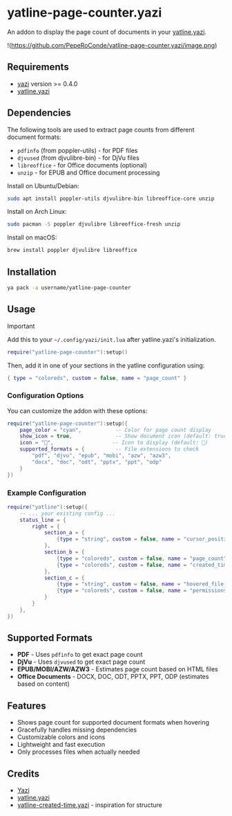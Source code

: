 # yatline-page-counter.yazi
An addon to display the page count of documents in your [yatline.yazi](https://github.com/imsi32/yatline.yazi).

!(https://github.com/PepeRoConde/yatline-page-counter.yazi/image.png)

## Requirements
- [yazi](https://github.com/sxyazi/yazi) version >= 0.4.0
- [yatline.yazi](https://github.com/imsi32/yatline.yazi)

## Dependencies
The following tools are used to extract page counts from different document formats:
- `pdfinfo` (from poppler-utils) - for PDF files
- `djvused` (from djvulibre-bin) - for DjVu files  
- `libreoffice` - for Office documents (optional)
- `unzip` - for EPUB and Office document processing

Install on Ubuntu/Debian:
```sh
sudo apt install poppler-utils djvulibre-bin libreoffice-core unzip
```

Install on Arch Linux:
```sh
sudo pacman -S poppler djvulibre libreoffice-fresh unzip
```

Install on macOS:
```sh
brew install poppler djvulibre libreoffice
```

## Installation
```sh
ya pack -a username/yatline-page-counter
```

## Usage
> [!IMPORTANT]
> Add this to your `~/.config/yazi/init.lua` after yatline.yazi's initialization.

```lua
require("yatline-page-counter"):setup()
```

Then, add it in one of your sections in the yatline configuration using:
```lua
{ type = "coloreds", custom = false, name = "page_count" }
```

### Configuration Options
You can customize the addon with these options:
```lua
require("yatline-page-counter"):setup({
    page_color = "cyan",           -- Color for page count display
    show_icon = true,              -- Show document icon (default: true)
    icon = "📄",                   -- Icon to display (default: 📄)
    supported_formats = {          -- File extensions to check
        "pdf", "djvu", "epub", "mobi", "azw", "azw3",
        "docx", "doc", "odt", "pptx", "ppt", "odp"
    }
})
```

### Example Configuration
```lua
require("yatline"):setup({
    -- ... your existing config ...
    status_line = {
        right = {
            section_a = {
                {type = "string", custom = false, name = "cursor_position"},
            },
            section_b = {
                {type = "coloreds", custom = false, name = "page_count"},
                {type = "coloreds", custom = false, name = "created_time"},
            },
            section_c = {
                {type = "string", custom = false, name = "hovered_file_extension", params = {true}},
                {type = "coloreds", custom = false, name = "permissions"},
            }
        }
    },
})
```

## Supported Formats
- **PDF** - Uses `pdfinfo` to get exact page count
- **DjVu** - Uses `djvused` to get exact page count  
- **EPUB/MOBI/AZW/AZW3** - Estimates page count based on HTML files
- **Office Documents** - DOCX, DOC, ODT, PPTX, PPT, ODP (estimates based on content)

## Features
- Shows page count for supported document formats when hovering
- Gracefully handles missing dependencies
- Customizable colors and icons
- Lightweight and fast execution
- Only processes files when actually needed

## Credits
- [Yazi](https://github.com/sxyazi/yazi)
- [yatline.yazi](https://github.com/imsi32/yatline.yazi)
- [yatline-created-time.yazi](https://github.com/wekauwau/yatline-created-time) - inspiration for structure
